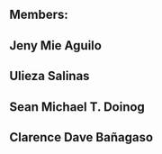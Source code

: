 ## Members:
## Jeny Mie Aguilo
## Ulieza Salinas
## Sean Michael T. Doinog
## Clarence Dave Bañagaso